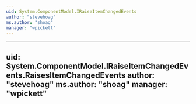 ```yaml
---
uid: System.ComponentModel.IRaiseItemChangedEvents
author: "stevehoag"
ms.author: "shoag"
manager: "wpickett"
---
```


---
uid: System.ComponentModel.IRaiseItemChangedEvents.RaisesItemChangedEvents
author: "stevehoag"
ms.author: "shoag"
manager: "wpickett"
---
